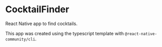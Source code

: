 # CocktailFinder
React Native app to find cocktails.

This app was created using the typescript template with `@react-native-community/cli`. 
